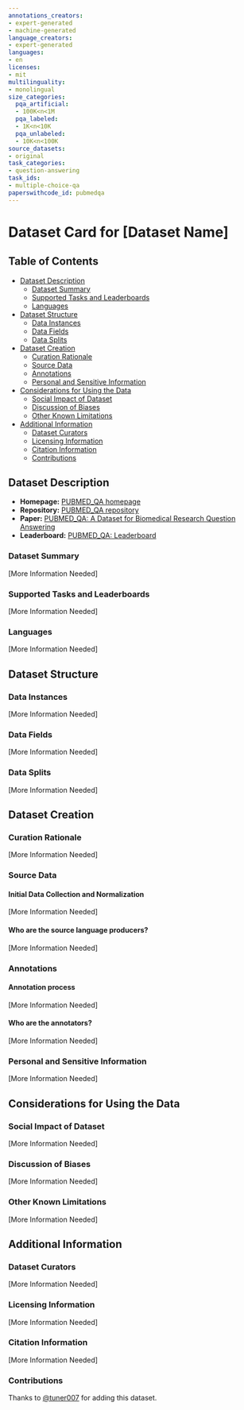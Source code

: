 ```yaml
---
annotations_creators:
- expert-generated
- machine-generated
language_creators:
- expert-generated
languages:
- en
licenses:
- mit
multilinguality:
- monolingual
size_categories:
  pqa_artificial:
  - 100K<n<1M
  pqa_labeled:
  - 1K<n<10K
  pqa_unlabeled:
  - 10K<n<100K
source_datasets:
- original
task_categories:
- question-answering
task_ids:
- multiple-choice-qa
paperswithcode_id: pubmedqa
---
```


# Dataset Card for [Dataset Name]

## Table of Contents
- [Dataset Description](#dataset-description)
  - [Dataset Summary](#dataset-summary)
  - [Supported Tasks and Leaderboards](#supported-tasks-and-leaderboards)
  - [Languages](#languages)
- [Dataset Structure](#dataset-structure)
  - [Data Instances](#data-instances)
  - [Data Fields](#data-fields)
  - [Data Splits](#data-splits)
- [Dataset Creation](#dataset-creation)
  - [Curation Rationale](#curation-rationale)
  - [Source Data](#source-data)
  - [Annotations](#annotations)
  - [Personal and Sensitive Information](#personal-and-sensitive-information)
- [Considerations for Using the Data](#considerations-for-using-the-data)
  - [Social Impact of Dataset](#social-impact-of-dataset)
  - [Discussion of Biases](#discussion-of-biases)
  - [Other Known Limitations](#other-known-limitations)
- [Additional Information](#additional-information)
  - [Dataset Curators](#dataset-curators)
  - [Licensing Information](#licensing-information)
  - [Citation Information](#citation-information)
  - [Contributions](#contributions)

## Dataset Description

- **Homepage:** [PUBMED_QA homepage](https://pubmedqa.github.io/ )
- **Repository:** [PUBMED_QA repository](https://github.com/pubmedqa/pubmedqa)
- **Paper:** [PUBMED_QA: A Dataset for Biomedical Research Question Answering](https://arxiv.org/abs/1909.06146)
- **Leaderboard:**  [PUBMED_QA: Leaderboard](https://pubmedqa.github.io/)

### Dataset Summary

[More Information Needed]

### Supported Tasks and Leaderboards

[More Information Needed]

### Languages

[More Information Needed]

## Dataset Structure

### Data Instances

[More Information Needed]

### Data Fields

[More Information Needed]

### Data Splits

[More Information Needed]

## Dataset Creation

### Curation Rationale

[More Information Needed]

### Source Data

#### Initial Data Collection and Normalization

[More Information Needed]

#### Who are the source language producers?

[More Information Needed]

### Annotations

#### Annotation process

[More Information Needed]

#### Who are the annotators?

[More Information Needed]

### Personal and Sensitive Information

[More Information Needed]

## Considerations for Using the Data

### Social Impact of Dataset

[More Information Needed]

### Discussion of Biases

[More Information Needed]

### Other Known Limitations

[More Information Needed]

## Additional Information

### Dataset Curators

[More Information Needed]

### Licensing Information

[More Information Needed]

### Citation Information

[More Information Needed]

### Contributions

Thanks to [@tuner007](https://github.com/tuner007) for adding this dataset.